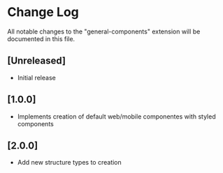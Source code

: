 # Change Log

All notable changes to the "general-components" extension will be documented in this file.

## [Unreleased]

- Initial release

## [1.0.0]

- Implements creation of default web/mobile componentes with styled components

## [2.0.0]

- Add new structure types to creation
